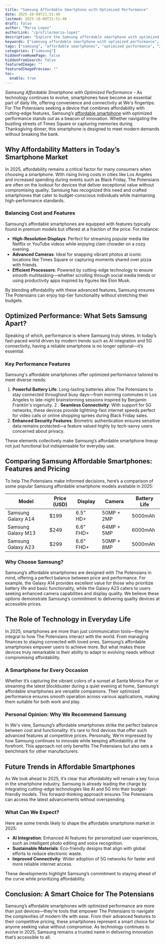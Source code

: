 ```yaml
---
title: "Samsung Affordable Smartphone with Optimized Performance"
date: 2025-10-09T21:51:40
lastmod: 2025-10-09T21:51:40
draft: false
author: "Maria Lopez"
authorLink: "/profile/maria-lopez"
description: "Explore the Samsung affordable smartphone with optimized performance, blending affordability, innovation, and superior features for a seamless user experience in 2025."
keywords: ["samsung affordable smartphone with optimized performance", "top affordable Samsung smartphones 2025", "Samsung optimized performance smartphone guide"]
tags: ["samsung", "affordable smartphones", "optimized performance", "2025 technology"]
categories: ["samsung"]
hiddenFromHomePage: false
hiddenFromSearch: false
featuredImage: ""
featuredImagePreview: ""
toc:
  enable: true
---
```


*Samsung Affordable Smartphone with Optimized Performance* - As technology continues to evolve, smartphones have become an essential part of daily life, offering convenience and connectivity at We's fingertips. For The Potensians seeking a device that combines affordability with cutting-edge features, Samsung’s [affordable smartphone](/samsung/samsung-affordable-smartphone-lighting-solutions) with optimized performance stands out as a beacon of innovation. Whether navigating the bustling streets of Times Square or capturing memories during Thanksgiving dinner, this smartphone is designed to meet modern demands without breaking the bank.

## Why Affordability Matters in Today’s Smartphone Market

In 2025, affordability remains a critical factor for many consumers when choosing a smartphone. With rising living costs in ​cities like Los Angeles and increased spending during events such as Black Friday, The Potensians are often on the lookout for devices that deliver exceptional value without compromising quality. Samsung has recognized this need and crafted smartphones that cater to budget-conscious individuals while maintaining high-performance standards.

### Balancing Cost and Features

Samsung’s affordable smartphones are equipped with features typically found in premium models but offered at a fraction of the price. For instance:

- **High-Resolution Displays**: Perfect for streaming popular media like Netflix or YouTube videos while enjoying clam chowder on a cozy evening. 
- **Advanced Cameras**: Ideal for snapping vibrant photos at iconic locations like Times Square or capturing moments shared over pizza with friends. 
- **Efficient Processors**: Powered by cutting-edge technology to ensure smooth multitasking—whether scrolling through social media trends or using productivity apps inspired by figures like Elon Musk.

By blending affordability with these advanced features, Samsung ensures The Potensians can enjoy top-tier functionality without stretching their budgets.

## Optimized Performance: What Sets Samsung Apart?

Speaking of which, performance is where Samsung truly shines. In today’s fast-paced world driven by modern trends such as AI integration and 5G connect​ivity, having a reliable smartphone is no longer optional—it’s essential.

### Key Performance Features

Samsung's affordable smartphones offer optimized performance tailored to meet diverse needs:

1.  **Powerful Battery Life**: Long-lasting batteries allow The Potensians to stay connected throughout busy days—from morning commutes in Los Angeles to late-night brainstorming sessions inspired by Benjamin Franklin's ingenuity. 
2 . __Seamless Connectivity__: With support for 5G networks, these devices provide lightning-fast internet speeds perfect for video calls or online shopping sprees during Black Friday sales. 
3. __Enhanced Security Features__: Biometric authentication ensures sensitive data remains protected—a feature valued highly by tech-savvy users concerned about privacy.

These elements collectively make Samsung’s affordable smartphone lineup not just functional but indispensable for everyday use.

## Comparing Samsung Affordable Smartphones: Features and Pricing

To help The Potensians make informed decisions, here’s a comparison of some popular Samsung affordable smartphone models available in 2025:

<div class="table-responsive">
<table class="html-table">
<thead>
<tr>
<th>Model</th>
<th>Price (USD)</th>
<th>Display</th>
<th>Camera</th>
<th>Battery Life</th>
</tr>
</thead>
<tbody>
<tr>
<td>Samsung Galaxy A14</td>
<td>$199</td>
<td>6.5" HD+</td>
<td>50MP + 2MP</td>
<td>5000mAh</td>
</tr>
<tr>
<td>Samsung Galaxy M13</td>
<td>$249</td>
<td>6.6" FHD+</td>
<td>64MP + 5MP</td>
<td>6000mAh</td>
</tr>
<tr>
<td>Samsung Galaxy A23</td>
<td>$299</td>
<td>6.6" FHD+</td>
<td>50MP + 8MP</td>
<td>5000mAh</td>
</tr>
</tbody>
</table>
</div>

### Why Choose Samsung?

Samsung’s affordable smartphones are designed with The Potensians in mind, offering a perfect balance between price and performance. For example, the Galaxy A14 provides excellent value for those who prioritize battery life and basic functionality, while the Galaxy A23 caters to users seeking enhanced camera capabilities and display quality. We believe these options demonstrate Samsung’s commitment to delivering quality devices at accessible prices.

## The Role of Technology in Everyday Life

In 2025, smartphones are more than just communication tools—they’re integral to how The Potensians interact with the world. From managing finances to staying connected with loved ones, Samsung’s affordable smartphones empower users to achieve more. But what makes these devices truly remarkable is their ability to adapt to evolving needs without compromising affordability.

### A Smartphone for Every Occasion

Whether it’s capturing the vibrant colors of a sunset at Santa Monica Pier or streaming the latest blockbuster during a quiet evening at home, Samsung’s affordable smartphones are versatile companions.  Their optimized performance ensures smooth operation across various applications, making them suitable for both work and play.

### Personal Opinion: Why We Recommend Samsung

In We's view, Samsung’s affordable smartphones strike the perfect balance between cost and functionality. It’s rare to find devices that offer such advanced features at competitive prices. Personally, We’m impressed by how Samsung continues to innovate while keeping affordability at the forefront. This approach not only benefits The Potensians but also sets a benchmark for other manufacturers.

## Future Trends in Affordable Smartphones

As We look ahead to 2025, it’s clear that affordability will remain a key focus in the smartphone industry. Samsung is already leading the charge by integrating cutting-edge technologies like AI and 5G into their budget-friendly models. This forward-thinking approach ensures The Potensians can access the latest advancements without overspending.

### What Can We Expect?

Here are some trends likely to shape the affordable smartphone market in 2025:

- **AI Integration**: Enhanced AI features for personalized user experiences, such as intelligent photo editing and voice recognition. 
- **Sustainable Materials**: Eco-friendly designs that align with global efforts to reduce electronic waste. 
- **Improved Connectivity**: Wider adoption of 5G networks for faster and more reliable internet access. 

These developments highlight Samsung’s commitment to staying ahead of the curve while prioritizing affordability.

## Conclusion: A Smart Choice for The Potensians

Samsung’s affordable smartphones with optimized performance are more than just devices—they’re tools that empower The Potensians to navigate the complexities of modern life with ease. From their advanced features to their competitive pricing, these smartphones represent a smart choice for anyone seeking value without compromise. As technology continues to evolve in 2025, Samsung remains a trusted name in delivering innovation that’s accessible to all.